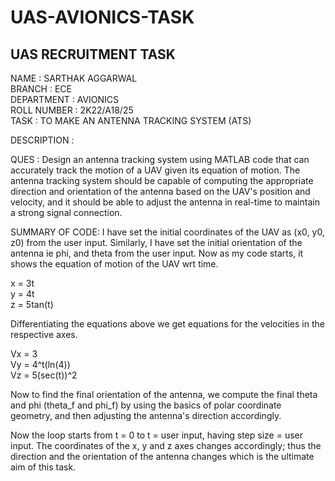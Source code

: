 # UAS-AVIONICS-TASK
## UAS RECRUITMENT TASK
NAME : SARTHAK AGGARWAL </br>
BRANCH : ECE </br>
DEPARTMENT : AVIONICS </br>
ROLL NUMBER : 2K22/A18/25 </br>
TASK : TO MAKE AN ANTENNA TRACKING SYSTEM (ATS) </br>

DESCRIPTION :

QUES :
Design an antenna tracking system using MATLAB code that can accurately track the motion of a UAV given its equation of motion. The antenna tracking system should be capable of computing the appropriate direction and orientation of the antenna based on the UAV's position and velocity, and it should be able to adjust the antenna in real-time to maintain a strong signal connection.

SUMMARY OF CODE:
I have set the initial coordinates of the UAV as (x0, y0, z0) from the user input.
Similarly, I have set the initial orientation of the antenna ie phi, and theta from the user input.
Now as my code starts, it shows the equation of motion of the UAV wrt time.

x = 3t </br>
y = 4t </br>
z = 5tan(t) </br>

Differentiating the equations above we get equations for the velocities in the respective axes.

Vx = 3 </br>
Vy = 4^t(ln(4)) </br>
Vz = 5(sec(t))^2 </br>

Now to find the final orientation of the antenna, we compute the final theta and phi (theta_f and phi_f) by using the basics of polar coordinate geometry, and then adjusting the antenna's direction accordingly.

Now the loop starts from t = 0 to t = user input, having step size = user input. The coordinates of the x, y and z axes changes accordingly; thus the direction and the orientation of the antenna changes which is the ultimate aim of this task. 
